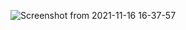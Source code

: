 ![Screenshot from 2021-11-16 16-37-57](https://user-images.githubusercontent.com/92637957/142659608-dd17716a-bbb1-4c49-8af9-deb7b0d6e560.png)

